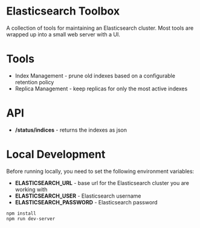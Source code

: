 # Elasticsearch Toolbox

A collection of tools for maintaining an Elasticsearch cluster. Most tools are wrapped up into a small web server with a UI.


# Tools

  - Index Management - prune old indexes based on a configurable retention policy
  - Replica Management - keep replicas for only the most active indexes 


# API

  - **/status/indices** - returns the indexes as json

# Local Development

Before running locally, you need to set the following environment variables:
  - **ELASTICSEARCH_URL** - base url for the Elasticsearch cluster you are working with
  - **ELASTICSEARCH_USER** - Elasticsearch username
  - **ELASTICSEARCH_PASSWORD** - Elasticsearch password


```
npm install
npm run dev-server
```
